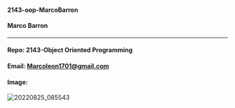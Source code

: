 
#### 2143-oop-MarcoBarron

#### Marco Barron 
__________________________________________________________________________________________________________________________________________________

#### Repo: 2143-Object Oriented Programming 

#### Email: Marcoleon1701@gmail.com 

#### Image: 
![20220825_085543](https://user-images.githubusercontent.com/112139740/186804960-e6d975b2-7481-4a8e-9b2b-5fe4e3073d24.jpg)
